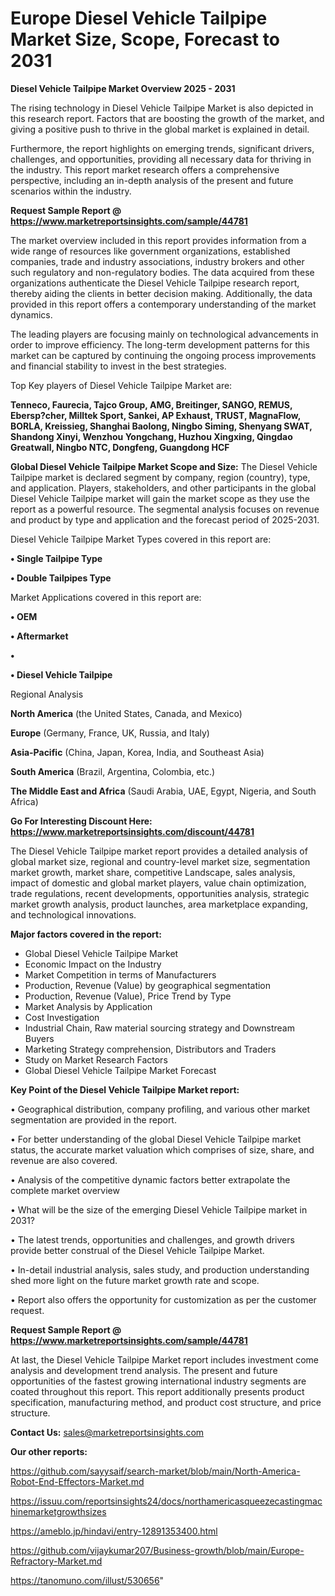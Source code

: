 # Europe Diesel Vehicle Tailpipe Market Size, Scope, Forecast to 2031

<Strong> Diesel Vehicle Tailpipe Market Overview 2025 - 2031</strong>

The rising technology in Diesel Vehicle Tailpipe Market is also depicted in this research report. Factors that are boosting the growth of the market, and giving a positive push to thrive in the global market is explained in detail.

Furthermore, the report highlights on emerging trends, significant drivers, challenges, and opportunities, providing all necessary data for thriving in the industry. This report market research offers a comprehensive perspective, including an in-depth analysis of the present and future scenarios within the industry.

<strong>Request Sample Report @ <a href=https://www.marketreportsinsights.com/sample/44781>https://www.marketreportsinsights.com/sample/44781</a></strong>

The market overview included in this report provides information from a wide range of resources like government organizations, established companies, trade and industry associations, industry brokers and other such regulatory and non-regulatory bodies. The data acquired from these organizations authenticate the Diesel Vehicle Tailpipe research report, thereby aiding the clients in better decision making. Additionally, the data provided in this report offers a contemporary understanding of the market dynamics.

The leading players are focusing mainly on technological advancements in order to improve efficiency. The long-term development patterns for this market can be captured by continuing the ongoing process improvements and financial stability to invest in the best strategies.

Top Key players of Diesel Vehicle Tailpipe Market are:

<strong>Tenneco, Faurecia, Tajco Group, AMG, Breitinger, SANGO, REMUS, Ebersp?cher, Milltek Sport, Sankei, AP Exhaust, TRUST, MagnaFlow, BORLA, Kreissieg, Shanghai Baolong, Ningbo Siming, Shenyang SWAT, Shandong Xinyi, Wenzhou Yongchang, Huzhou Xingxing, Qingdao Greatwall, Ningbo NTC, Dongfeng, Guangdong HCF</strong>

<strong><b>Global Diesel Vehicle Tailpipe Market Scope and Size:</b></strong>
The Diesel Vehicle Tailpipe market is declared segment by company, region (country), type, and application. Players, stakeholders, and other participants in the global Diesel Vehicle Tailpipe market will gain the market scope as they use the report as a powerful resource. The segmental analysis focuses on revenue and product by type and application and the forecast period of 2025-2031.

Diesel Vehicle Tailpipe Market Types covered in this report are:

<strong>•  Single Tailpipe Type

•  Double Tailpipes Type</strong>

Market Applications covered in this report are:

<strong>•  OEM

•  Aftermarket

•  

•  Diesel Vehicle Tailpipe</strong> 

Regional Analysis

<strong>North America</strong> (the United States, Canada, and Mexico)

<strong>Europe</strong> (Germany, France, UK, Russia, and Italy)

<strong>Asia-Pacific</strong> (China, Japan, Korea, India, and Southeast Asia)

<strong>South America</strong> (Brazil, Argentina, Colombia, etc.)

<strong>The Middle East and Africa</strong> (Saudi Arabia, UAE, Egypt, Nigeria, and South Africa)

<strong>Go For Interesting Discount Here: <a href=https://www.marketreportsinsights.com/discount/44781>https://www.marketreportsinsights.com/discount/44781</a></strong>

The Diesel Vehicle Tailpipe market report provides a detailed analysis of global market size, regional and country-level market size, segmentation market growth, market share, competitive Landscape, sales analysis, impact of domestic and global market players, value chain optimization, trade regulations, recent developments, opportunities analysis, strategic market growth analysis, product launches, area marketplace expanding, and technological innovations.

<strong><b>Major factors covered in the report:</b></strong>
<ul>
  <li>Global Diesel Vehicle Tailpipe Market </li>
  <li>Economic Impact on the Industry</li>
  <li>Market Competition in terms of Manufacturers</li>
  <li>Production, Revenue (Value) by geographical segmentation</li>
  <li>Production, Revenue (Value), Price Trend by Type</li>
  <li>Market Analysis by Application</li>
  <li>Cost Investigation</li>
  <li>Industrial Chain, Raw material sourcing strategy and Downstream Buyers</li>
  <li>Marketing Strategy comprehension, Distributors and Traders</li>
  <li>Study on Market Research Factors</li>
  <li>Global Diesel Vehicle Tailpipe Market Forecast</li>
</ul>

<strong><b>Key Point of the Diesel Vehicle Tailpipe Market report:</b></strong>

• Geographical distribution, company profiling, and various other market segmentation are provided in the report.

• For better understanding of the global Diesel Vehicle Tailpipe market status, the accurate market valuation which comprises of size, share, and revenue are also covered.

• Analysis of the competitive dynamic factors better extrapolate the complete market overview

• What will be the size of the emerging Diesel Vehicle Tailpipe market in 2031?

• The latest trends, opportunities and challenges, and growth drivers provide better construal of the Diesel Vehicle Tailpipe Market.

• In-detail industrial analysis, sales study, and production understanding shed more light on the future market growth rate and scope.

• Report also offers the opportunity for customization as per the customer request.

<strong>Request Sample Report @ <a href=https://www.marketreportsinsights.com/sample/44781>https://www.marketreportsinsights.com/sample/44781</a></strong>

At last, the Diesel Vehicle Tailpipe Market report includes investment come analysis and development trend analysis. The present and future opportunities of the fastest growing international industry segments are coated throughout this report. This report additionally presents product specification, manufacturing method, and product cost structure, and price structure.

<strong>Contact Us:</strong>
sales@marketreportsinsights.com

<strong>Our other reports:</strong>

<a href=https://github.com/sayysaif/search-market/blob/main/North-America-Robot-End-Effectors-Market.md>https://github.com/sayysaif/search-market/blob/main/North-America-Robot-End-Effectors-Market.md</a>

<a href=https://issuu.com/reportsinsights24/docs/northamericasqueezecastingmachinemarketgrowthsizes>https://issuu.com/reportsinsights24/docs/northamericasqueezecastingmachinemarketgrowthsizes</a>

<a href=https://ameblo.jp/hindavi/entry-12891353400.html>https://ameblo.jp/hindavi/entry-12891353400.html</a>

<a href=https://github.com/vijaykumar207/Business-growth/blob/main/Europe-Refractory-Market.md>https://github.com/vijaykumar207/Business-growth/blob/main/Europe-Refractory-Market.md</a>

<a href=https://tanomuno.com/illust/530656>https://tanomuno.com/illust/530656</a>"

